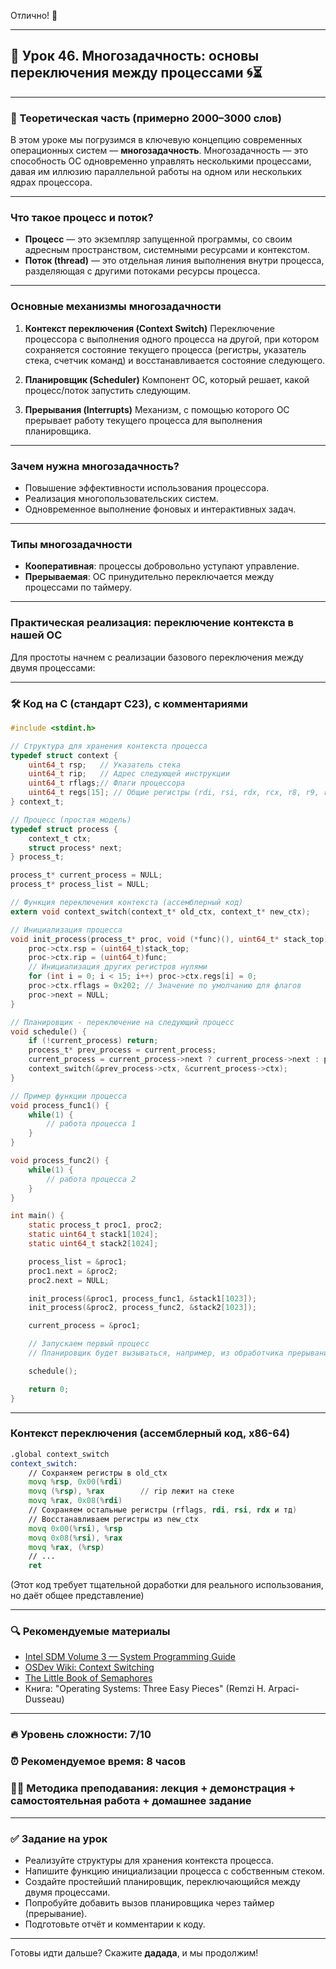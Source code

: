 Отлично! 🚀

---

## 🔹 Урок 46. Многозадачность: основы переключения между процессами 🌀⏳

---

### 🧠 Теоретическая часть (примерно 2000–3000 слов)

В этом уроке мы погрузимся в ключевую концепцию современных операционных систем — **многозадачность**. Многозадачность — это способность ОС одновременно управлять несколькими процессами, давая им иллюзию параллельной работы на одном или нескольких ядрах процессора.

---

### Что такое процесс и поток?

* **Процесс** — это экземпляр запущенной программы, со своим адресным пространством, системными ресурсами и контекстом.
* **Поток (thread)** — это отдельная линия выполнения внутри процесса, разделяющая с другими потоками ресурсы процесса.

---

### Основные механизмы многозадачности

1. **Контекст переключения (Context Switch)**
   Переключение процессора с выполнения одного процесса на другой, при котором сохраняется состояние текущего процесса (регистры, указатель стека, счетчик команд) и восстанавливается состояние следующего.

2. **Планировщик (Scheduler)**
   Компонент ОС, который решает, какой процесс/поток запустить следующим.

3. **Прерывания (Interrupts)**
   Механизм, с помощью которого ОС прерывает работу текущего процесса для выполнения планировщика.

---

### Зачем нужна многозадачность?

* Повышение эффективности использования процессора.
* Реализация многопользовательских систем.
* Одновременное выполнение фоновых и интерактивных задач.

---

### Типы многозадачности

* **Кооперативная**: процессы добровольно уступают управление.
* **Прерываемая**: ОС принудительно переключается между процессами по таймеру.

---

### Практическая реализация: переключение контекста в нашей ОС

Для простоты начнем с реализации базового переключения между двумя процессами:

---

### 🛠 Код на C (стандарт C23), с комментариями

```c
#include <stdint.h>

// Структура для хранения контекста процесса
typedef struct context {
    uint64_t rsp;   // Указатель стека
    uint64_t rip;   // Адрес следующей инструкции
    uint64_t rflags;// Флаги процессора
    uint64_t regs[15]; // Общие регистры (rdi, rsi, rdx, rcx, r8, r9, rax, rbp, rbx, r12-r15)
} context_t;

// Процесс (простая модель)
typedef struct process {
    context_t ctx;
    struct process* next;
} process_t;

process_t* current_process = NULL;
process_t* process_list = NULL;

// Функция переключения контекста (ассемблерный код)
extern void context_switch(context_t* old_ctx, context_t* new_ctx);

// Инициализация процесса
void init_process(process_t* proc, void (*func)(), uint64_t* stack_top) {
    proc->ctx.rsp = (uint64_t)stack_top;
    proc->ctx.rip = (uint64_t)func;
    // Инициализация других регистров нулями
    for (int i = 0; i < 15; i++) proc->ctx.regs[i] = 0;
    proc->ctx.rflags = 0x202; // Значение по умолчанию для флагов
    proc->next = NULL;
}

// Планировщик - переключение на следующий процесс
void schedule() {
    if (!current_process) return;
    process_t* prev_process = current_process;
    current_process = current_process->next ? current_process->next : process_list;
    context_switch(&prev_process->ctx, &current_process->ctx);
}

// Пример функции процесса
void process_func1() {
    while(1) {
        // работа процесса 1
    }
}

void process_func2() {
    while(1) {
        // работа процесса 2
    }
}

int main() {
    static process_t proc1, proc2;
    static uint64_t stack1[1024];
    static uint64_t stack2[1024];

    process_list = &proc1;
    proc1.next = &proc2;
    proc2.next = NULL;

    init_process(&proc1, process_func1, &stack1[1023]);
    init_process(&proc2, process_func2, &stack2[1023]);

    current_process = &proc1;

    // Запускаем первый процесс
    // Планировщик будет вызываться, например, из обработчика прерываний таймера

    schedule();

    return 0;
}
```

---

### Контекст переключения (ассемблерный код, x86-64)

```asm
.global context_switch
context_switch:
    // Сохраняем регистры в old_ctx
    movq %rsp, 0x00(%rdi)
    movq (%rsp), %rax        // rip лежит на стеке
    movq %rax, 0x08(%rdi)
    // Сохраняем остальные регистры (rflags, rdi, rsi, rdx и тд)
    // Восстанавливаем регистры из new_ctx
    movq 0x00(%rsi), %rsp
    movq 0x08(%rsi), %rax
    movq %rax, (%rsp)
    // ...
    ret
```

(Этот код требует тщательной доработки для реального использования, но даёт общее представление)

---

### 🔍 Рекомендуемые материалы

* [Intel SDM Volume 3 — System Programming Guide](https://software.intel.com/sites/default/files/managed/39/26/253665-sdm-vol-3abcd.pdf)
* [OSDev Wiki: Context Switching](https://wiki.osdev.org/Context_Switching)
* [The Little Book of Semaphores](https://greenteapress.com/wp/semaphores/)
* Книга: "Operating Systems: Three Easy Pieces" (Remzi H. Arpaci-Dusseau)

---

### 🔥 Уровень сложности: 7/10

### ⏰ Рекомендуемое время: 8 часов

### 🧑‍🏫 Методика преподавания: лекция + демонстрация + самостоятельная работа + домашнее задание

---

### ✅ Задание на урок

* Реализуйте структуры для хранения контекста процесса.
* Напишите функцию инициализации процесса с собственным стеком.
* Создайте простейший планировщик, переключающийся между двумя процессами.
* Попробуйте добавить вызов планировщика через таймер (прерывание).
* Подготовьте отчёт и комментарии к коду.

---

Готовы идти дальше? Скажите **дадада**, и мы продолжим!
